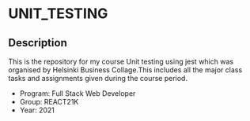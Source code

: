 # UNIT_TESTING

## Description

This is the repository for my course Unit testing using jest which was organised by Helsinki Business Collage.This includes all the major class tasks and assignments given during the course period.
- Program: Full Stack Web Developer
- Group: REACT21K
- Year: 2021
